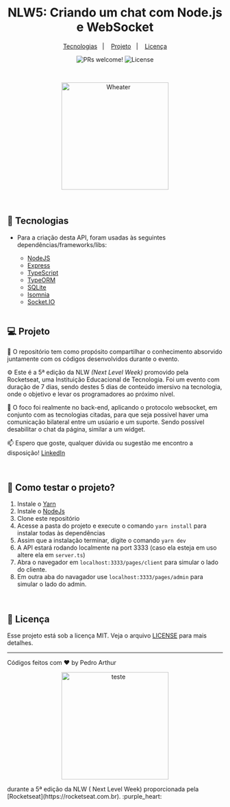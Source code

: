 <h1 align="center">
    NLW5: Criando um chat com Node.js e WebSocket
</h1>

<p align="center">
  <a href="#-tecnologias">Tecnologias</a>&nbsp;&nbsp;&nbsp;|&nbsp;&nbsp;&nbsp;
  <a href="#-projeto">Projeto</a>&nbsp;&nbsp;&nbsp;|&nbsp;&nbsp;&nbsp;
  <a href="#memo-licença">Licença</a>
</p>

<p align="center">
 <img src="https://img.shields.io/static/v1?label=PRs&message=welcome&color=15C3D6&labelColor=000000" alt="PRs welcome!" />

  <img alt="License" src="https://img.shields.io/static/v1?label=license&message=MIT&color=15C3D6&labelColor=000000">
</p>

<br>

<p align="center">
    <img alt="Wheater" src="https://media.giphy.com/media/TVpeXDi8xTlyo/giphy.gif" width="250px" />
</p>

<br>

## 🚀 Tecnologias

- Para a criação desta API, foram usadas às seguintes dependências/frameworks/libs:

  - [NodeJS](https://nodejs.org/en/)
  - [Express](https://expressjs.com/pt-br/)
  - [TypeScript](https://www.typescriptlang.org/)
  - [TypeORM](https://typeorm.io/#/)
  - [SQLite](https://sqlite.org/quickstart.html)
  - [Isomnia](https://insomnia.rest)
  - [Socket.IO](https://www.npmjs.com/package/socket.io)

  <br>

## 💻 Projeto

🚀 O repositório tem como propósito compartilhar o conhecimento absorvido juntamente com os códigos desenvolvidos durante o evento.

⚙ Este é a 5ª edição da NLW _(Next Level Week)_ promovido pela Rocketseat, uma Instituição Educacional de Tecnologia. Foi um evento com duração de 7 dias, sendo destes 5 dias de conteúdo imersivo na tecnologia, onde o objetivo e levar os programadores ao próximo nível.

👾 O foco foi realmente no back-end, aplicando o protocolo websocket, em conjunto com as tecnologias citadas, para que seja possivel haver uma comunicação bilateral entre um usúario e um suporte. Sendo possível desabilitar o chat da página, similar a um widget.

📫 Espero que goste, qualquer dúvida ou sugestão me encontro a disposição! [LinkedIn](https://www.linkedin.com/in/brunooliveira13/)

<br>

## 📁 Como testar o projeto?

1. Instale o [Yarn](https://yarnpkg.com/)
2. Instale o [NodeJs](https://nodejs.org/en/)
3. Clone este repositório
4. Acesse a pasta do projeto e execute o comando `yarn install` para instalar todas às dependências
5. Assim que a instalação terminar, digite o comando `yarn dev`
6. A API estará rodando localmente na port 3333 (caso ela esteja em uso altere ela em `server.ts`)
7. Abra o navegador em `localhost:3333/pages/client` para simular o lado do cliente.
8. Em outra aba do navagador use `localhost:3333/pages/admin` para simular o lado do admin.

<br>

## :memo: Licença

Esse projeto está sob a licença MIT. Veja o arquivo [LICENSE](LICENSE.md) para mais detalhes.

---

Códigos feitos com ♥ by Pedro Arthur <p align="center">
<img alt="teste" src="https://avatars.githubusercontent.com/pedroor" width="250px" />

</p> durante a 5ª edição da NLW ( Next Level Week) proporcionada pela [Rocketseat](https://rocketseat.com.br). :purple_heart:

<br>
